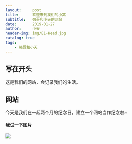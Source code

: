 ```yaml
---
layout:     post
title:      欢迎来到我们的小窝
subtitle:   强哥和小天的网站
date:       2019-01-27
author:     小天
header-img: img/E1-Head.jpg
catalog: true
tags:
    - 强哥和小天
---
```


## 写在开头

这是我们的网站，会记录我们的生活。


## 网站

今天是我们在一起两个月的纪念日，建立一个网站当作纪念啦~

#### 我试一下图片
![](https://ws4.sinaimg.cn/large/006tNc79ly1fzlhxu01gaj31cq0u0x6r.jpg)

